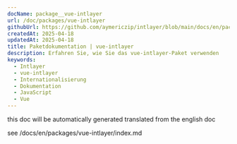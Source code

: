 ```yaml
---
docName: package__vue-intlayer
url: /doc/packages/vue-intlayer
githubUrl: https://github.com/aymericzip/intlayer/blob/main/docs/en/packages/vue-intlayer/index.md
createdAt: 2025-04-18
updatedAt: 2025-04-18
title: Paketdokumentation | vue-intlayer
description: Erfahren Sie, wie Sie das vue-intlayer-Paket verwenden
keywords:
  - Intlayer
  - vue-intlayer
  - Internationalisierung
  - Dokumentation
  - JavaScript
  - Vue
---
```


this doc will be automatically generated translated from the english doc

see /docs/en/packages/vue-intlayer/index.md
